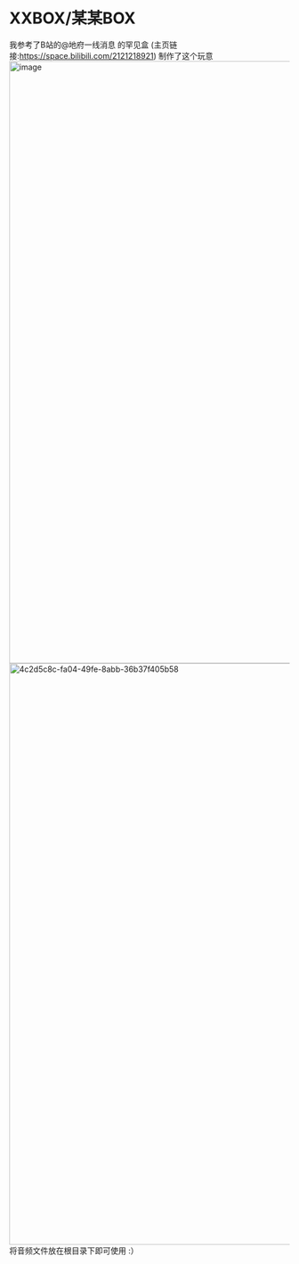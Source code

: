 # XXBOX/某某BOX
我参考了B站的@地府一线消息 的罕见盒 (主页链接:https://space.bilibili.com/2121218921) 制作了这个玩意
<img width="1920" height="1080" alt="image" src="https://github.com/user-attachments/assets/257beaae-d847-4cbc-8947-771e2d7d9c18" />
<img width="1920" height="1043" alt="4c2d5c8c-fa04-49fe-8abb-36b37f405b58" src="https://github.com/user-attachments/assets/151b437d-ee58-48eb-b088-47f37ba4530c" />
将音频文件放在根目录下即可使用 :）
